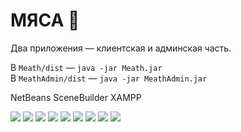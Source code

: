 # МЯСА  🥩
Два приложения — клиентская и админская часть.  

В `Meath/dist` — `java -jar Meath.jar`  
В `MeathAdmin/dist` — `java -jar MeathAdmin.jar`  

NetBeans 
SceneBuilder
XAMPP

![](screenshotsForReadme/welcome.png) ![](screenshotsForReadme/login.png) ![](screenshotsForReadme/menu.png) ![](screenshotsForReadme/cart.png) ![](screenshotsForReadme/orders.png) ![](screenshotsForReadme/settings.png) ![](screenshotsForReadme/loginAdmin.png) ![](screenshotsForReadme/panelAdmin.png) ![](screenshotsForReadme/ordersAdmin.png) 
